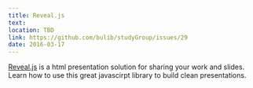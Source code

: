 ```yaml
---
title: Reveal.js
text: 
location: TBD 
link: https://github.com/bulib/studyGroup/issues/29
date: 2016-03-17
---
```


[Reveal.js](http://lab.hakim.se/reveal-js/#/) is a html presentation solution for sharing your work and slides. Learn how to use this great javascirpt library to build clean presentations. 